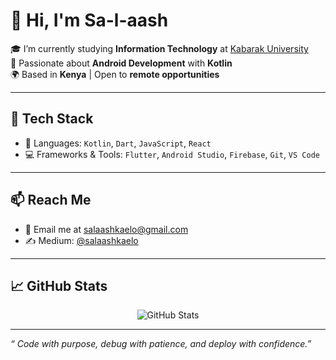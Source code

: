 # 👋 Hi, I'm Sa-l-aash

🎓 I’m currently studying **Information Technology** at [Kabarak University](https://kabarak.ac.ke)  
📱 Passionate about **Android Development** with **Kotlin**  
🌍 Based in **Kenya** | Open to **remote opportunities**

---

## 🚀 Tech Stack
- 🧠 Languages: `Kotlin`, `Dart`, `JavaScript`, `React`
- 💻 Frameworks & Tools: `Flutter`, `Android Studio`, `Firebase`, `Git`, `VS Code`

---

## 📫 Reach Me
- 📧 Email me at salaashkaelo@gmail.com  
- ✍️ Medium: [@salaashkaelo](https://medium.com/@salaashkaelo)  


---

## 📈 GitHub Stats
<p align="center">
  <img src="https://github-readme-stats.vercel.app/api?username=sa-l-aash&show_icons=true&theme=radical" alt="GitHub Stats" />
</p>


---


*“ Code with purpose, debug with patience, and deploy with confidence.”*




